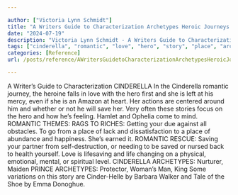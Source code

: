 ```yaml
---

author: ["Victoria Lynn Schmidt"]
title: "A Writers Guide to Characterization Archetypes Heroic Journeys and Other Elements of Dynamic Character Development - part0010_split_074.html"
date: "2024-07-19"
description: "Victoria Lynn Schmidt - A Writers Guide to Characterization Archetypes Heroic Journeys and Other Elements of Dynamic Character Development"
tags: ["cinderella", "romantic", "love", "hero", "story", "place", "archetype", "writer", "guide", "characterization", "journey", "heroine", "fall", "first", "left", "mercy", "even", "amazon", "heart", "action", "centered", "around", "whether", "save", "often"]
categories: [Reference]
url: /posts/reference/AWritersGuidetoCharacterizationArchetypesHeroicJourneysandOtherElementsofDynamicCharacterDevelopment-part0010split074html

---
```



A Writer’s Guide to Characterization
CINDERELLA
In the Cinderella romantic journey, the heroine falls in love with the hero first and she is left at his mercy, even if she is an Amazon at heart. Her actions are centered around him and whether or not he will save her. Very often these stories focus on the hero and how he’s feeling. Hamlet and Ophelia come to mind.
ROMANTIC THEMES:
RAGS TO RICHES: Getting your due against all obstacles. To go from a place of lack and dissatisfaction to a place of abundance and happiness. She’s earned it.
ROMANTIC RESCUE: Saving your partner from self-destruction, or needing to be saved or nursed back to health yourself. Love is lifesaving and life changing on a physical, emotional, mental, or spiritual level.
CINDERELLA ARCHETYPES: Nurturer, Maiden
PRINCE ARCHETYPES: Protector, Woman’s Man, King
Some variations on this story are Cinder-Helle by Barbara Walker and Tale of the Shoe by Emma Donoghue.
